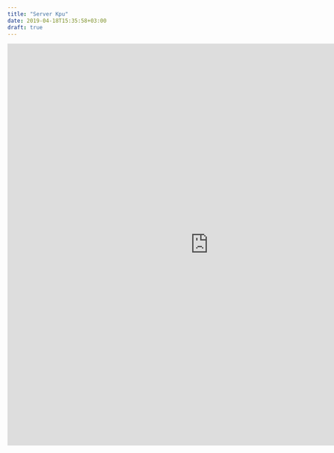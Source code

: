 ```yaml
---
title: "Server Kpu"
date: 2019-04-18T15:35:58+03:00
draft: true
---
```


<iframe width="900" height="900" src="https://cybermap.kaspersky.com/en/widget/dynamic/dark" frameborder="0">

<style>
.logo {
    display: none;
}</style>